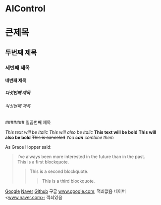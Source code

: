 # AIControl

# 큰제목
## 두번째 제목
### 세번째 제목
#### 네번째 제목
##### 다섯번째 제목
###### 여섯번째 제목
####### 일곱번째 제목

*This text will be italic*
  _This will also be italic_
  **This text will be bold**
  __This will also be bold__
  ~~This is canceled~~
  *You **can** combine them*
  
  As Grace Hopper said:
> I’ve always been more interested in the future than in the past.    
> This is a first blockquote.
> > This is a second blockquote.
> > > This is a third blockquote.

[Google](http://www.google.com "구글")
[Naver](http://www.naver.com "네이버")
[Github](http://www.github.com "깃허브")
구글 www.google.com; 꺽쇠없음
네이버 <www.naver.com>; 꺽쇠있음
